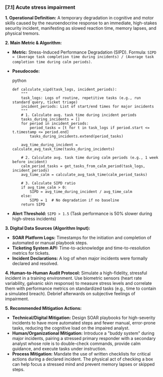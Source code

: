 ### **[7.1] Acute stress impairment**

**1. Operational Definition:**
A temporary degradation in cognitive and motor skills caused by the neuroendocrine response to an immediate, high-stakes security incident, manifesting as slowed reaction time, memory lapses, and physical tremors.

**2. Main Metric & Algorithm:**

- **Metric:** Stress-Induced Performance Degradation (SIPD). Formula: `SIPD = (Average task completion time during incidents) / (Average task completion time during calm periods)`.

- **Pseudocode:**

  python

  ```
  def calculate_sipd(task_logs, incident_periods):
      """
      task_logs: Logs of routine, repetitive tasks (e.g., run standard query, ticket triage)
      incident_periods: List of start/end times for major incidents
      """
      # 1. Calculate avg. task time during incident periods
      tasks_during_incidents = []
      for period in incident_periods:
          period_tasks = [t for t in task_logs if period.start <= t.timestamp <= period.end]
          tasks_during_incidents.extend(period_tasks)
  
      avg_time_during_incident = calculate_avg_task_time(tasks_during_incidents)
  
      # 2. Calculate avg. task time during calm periods (e.g., 1 week before incident)
      calm_period_tasks = get_tasks_from_calm_period(task_logs, incident_periods)
      avg_time_calm = calculate_avg_task_time(calm_period_tasks)
  
      # 3. Calculate SIPD ratio
      if avg_time_calm > 0:
          SIPD = avg_time_during_incident / avg_time_calm
      else:
          SIPD = 1  # No degradation if no baseline
      return SIPD
  ```

  

- **Alert Threshold:** `SIPD > 1.5` (Task performance is 50% slower during high-stress incidents)

**3. Digital Data Sources (Algorithm Input):**

- **SOAR Platform Logs:** Timestamps for the initiation and completion of automated or manual playbook steps.
- **Ticketing System API:** Time-to-acknowledge and time-to-resolution metrics for tickets.
- **Incident Declarations:** A log of when major incidents were formally declared and resolved.

**4. Human-to-Human Audit Protocol:**
Simulate a high-fidelity, stressful incident in a training environment. Use biometric sensors (heart rate variability, galvanic skin response) to measure stress levels and correlate them with performance metrics on standardized tasks (e.g., time to contain a simulated breach). Debrief afterwards on subjective feelings of impairment.

**5. Recommended Mitigation Actions:**

- **Technical/Digital Mitigation:** Design SOAR playbooks for high-severity incidents to have more automated steps and fewer manual, error-prone tasks, reducing the cognitive load on the impaired analyst.
- **Human/Organizational Mitigation:** Introduce a "buddy system" during major incidents, pairing a stressed primary responder with a secondary analyst whose role is to double-check commands, provide calm guidance, and execute tasks under instruction.
- **Process Mitigation:** Mandate the use of written checklists for critical actions during a declared incident. The physical act of checking a box can help focus a stressed mind and prevent memory lapses or skipped steps.
